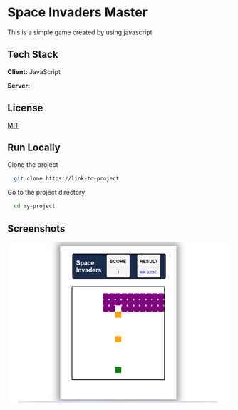 
# Space Invaders Master

This is a simple game created by using javascript

## Tech Stack

**Client:** JavaScript

**Server:** 


## License

[MIT](https://choosealicense.com/licenses/mit/)


## Run Locally

Clone the project

```bash
  git clone https://link-to-project
```

Go to the project directory

```bash
  cd my-project
```



## Screenshots

![App Screenshot](/Space.png)

 

